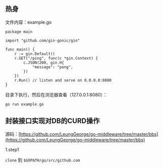## 热身

文件内容：example.go

```
package main

import "github.com/gin-gonic/gin"

func main() {
    r := gin.Default()
    r.GET("/ping", func(c *gin.Context) {
        c.JSON(200, gin.H{
            "message": "pong",
        })
    })
    r.Run() // listen and serve on 0.0.0.0:8080
}
```

目录下执行，然后在浏览器查看（127.0.0.1:8080）：

```
go run example.go
```

## 封装接口实现对DB的CURD操作

源码：[https://github.com/LeungGeorge/go-middleware/tree/master/bbs](https://github.com/LeungGeorge/go-middleware/tree/master/bbs)

1.step1

`clone` 到 `$GOPATH/go/src/github.com`

